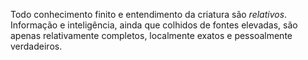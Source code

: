 ﻿Todo conhecimento finito e entendimento da criatura são <I>relativos</I>. Informação e inteligência, ainda que colhidos de fontes elevadas, são apenas relativamente completos, localmente exatos e pessoalmente verdadeiros.